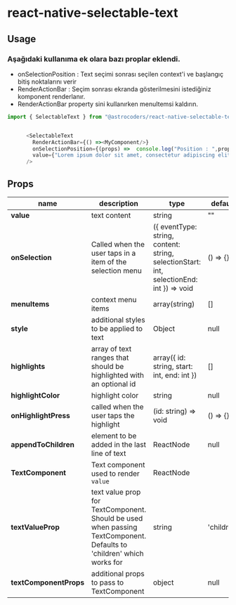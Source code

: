 
# react-native-selectable-text
## Usage
### Aşağıdaki kullanıma ek olara bazı proplar eklendi. 

- onSelectionPosition : Text seçimi sonrası seçilen context'i ve başlangıç bitiş noktalarını verir
- RenderActionBar : Seçim sonrası ekranda gösterilmesini istediğiniz komponent renderlanır.
- RenderActionBar property sini kullanırken menuItemsi kaldırın.

```javascript
import { SelectableText } from "@astrocoders/react-native-selectable-text";


      <SelectableText
        RenderActionBar={() =><MyComponent/>}
        onSelectionPosition={(props) =>  console.log("Position : ",props) }
        value={"Lorem ipsum dolor sit amet, consectetur adipiscing elit."}
      />
```


## Props
| name | description | type | default |
|--|--|--|--|
| **value** | text content | string | "" |
| **onSelection** | Called when the user taps in a item of the selection menu | ({ eventType: string, content: string, selectionStart: int, selectionEnd: int }) => void | () => {} |
| **menuItems** | context menu items | array(string) | [] |
| **style** | additional styles to be applied to text | Object | null |
| **highlights** | array of text ranges that should be highlighted with an optional id | array({ id: string, start: int, end: int }) | [] |
| **highlightColor** | highlight color |string | null |
| **onHighlightPress** | called when the user taps the highlight  |(id: string) => void | () => {} |
| **appendToChildren** | element to be added in the last line of text | ReactNode | null |
| **TextComponent** | Text component used to render `value` | ReactNode | <Text> |
| **textValueProp** | text value prop for TextComponent. Should be used when passing TextComponent. Defaults to 'children' which works for <Text> | string | 'children' |
| **textComponentProps** | additional props to pass to TextComponent | object | null |

